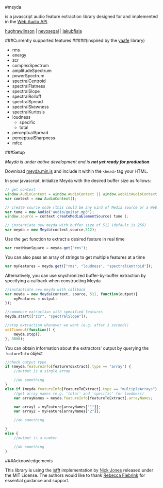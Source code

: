 #meyda

is a javascript audio feature extraction library designed for and implemented in the [Web Audio API](https://github.com/WebAudio/web-audio-api "Web Audio API").

[hughrawlinson](https://github.com/hughrawlinson "Hugh Rawlinson") | [nevosegal](https://github.com/nevosegal "Nevo Segal") | [jakubfiala](https://github.com/jakubfiala "Jakub Fiala")

###Currently supported features
#####(inspired by the [yaafe](http://yaafe.sourceforge.net "yaafe") library)

+ rms
+ energy
+ zcr
+ complexSpectrum
+ amplitudeSpectrum
+ powerSpectrum
+ spectralCentroid
+ spectralFlatness
+ spectralSlope
+ spectralRolloff
+ spectralSpread
+ spectralSkewness
+ spectralKurtosis
+ loudness
	- specific
	- total
+ perceptualSpread
+ perceptualSharpness
+ mfcc

###Setup

_Meyda is under active development and is **not yet ready for production**_

Download [meyda.min.js](https://github.com/hughrawlinson/meyda/blob/master/meyda.min.js "meyda.min.js") and include it within the `<head>` tag your HTML.

In your javascript, initialize Meyda with the desired buffer size as follows:
```js
// get context
window.AudioContext = window.AudioContext || window.webkitAudioContext;
var context = new AudioContext();

// create source node (this could be any kind of Media source or a Web Audio Buffer source)
var tune = new Audio('audio/guitar.mp3');
window.source = context.createMediaElementSource( tune );

// instantiate new meyda with buffer size of 512 (default is 256)
var meyda = new Meyda(context,source,512);
```

Use the `get` function to extract a desired feature in real time
```js
var rootMeanSquare = meyda.get("rms");
```
You can also pass an array of strings to get multiple features at a time
```js
var myFeatures = meyda.get(["rms", "loudness", "spectralCentroid"]);
```

Alternatively, you can use snychronized buffer-by-buffer extraction by specifying a callback when constructing Meyda
```js
//instantiate new meyda with callback
var meyda = new Meyda(context, source, 512, function(output){
	myFeatures = output;
});

//commence extraction with specified features
meyda.start(["zcr", "spectralSlope"]);

//stop extraction whenever we want (e.g. after 3 seconds)
setTimeout(function() {
	meyda.stop();
}, 3000);

```

You can obtain information about the extractors' output by querying the `featureInfo` object
```js
//check output type
if (meyda.featureInfo[featureToExtract].type == "array") {
	//output is a single array

	//do something
}
else if (meyda.featureInfo[featureToExtract].type == "multipleArrays") {
	//get array names (e.g. 'total' and 'specific' for loudness)
	var arrayNames = meyda.featureInfo[featureToExtract].arrayNames;

	var array1 = myFeature[arrayNames["1"]];
	var array2 = myFeature[arrayNames["2"]];

	//do something

}
else {
	//output is a number

	//do something
}
```


###Acknowledgements

This library is using the [jsfft](https://github.com/dntj/jsfft "jsfft") implementation by [Nick Jones](https://github.com/dntj "Nick Jones") released under the MIT License.
The authors would like to thank [Rebecca Fiebrink](https://twitter.com/RebeccaFiebrink "Rebecca Fiebrink") for essential guidance and support.


